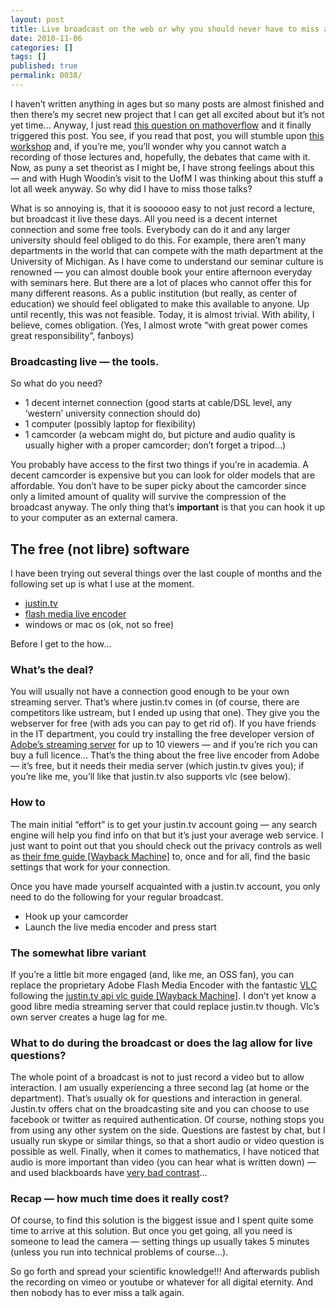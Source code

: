 ```yaml
---
layout: post
title: Live broadcast on the web or why you should never have to miss a talk again
date: 2010-11-06
categories: []
tags: []
published: true
permalink: 0038/
---
```


I haven’t written anything in ages but so many posts are almost finished and then there’s my secret new project that I can get all excited about but it’s not yet time… Anyway, I just read [this question on mathoverflow](http://mathoverflow.net/questions/45037/should-there-be-a-true-model-of-set-theory) and it finally triggered this post. You see, if you read that post, you will stumble upon [this workshop](http://www.phil.upenn.edu/Workshop+on+Set+Theory+and+the+Philosophy+of+Mathematics) and, if you’re me, you’ll wonder why you cannot watch a recording of those lectures and, hopefully, the debates that came with it. Now, as puny a set theorist as I might be, I have strong feelings about this — and with Hugh Woodin’s visit to the UofM I was thinking about this stuff a lot all week anyway. So why did I have to miss those talks?

What is so annoying is, that it is soooooo easy to not just record a lecture, but broadcast it live these days. All you need is a decent internet connection and some free tools. Everybody can do it and any larger university should feel obliged to do this. For example, there aren’t many departments in the world that can compete with the math department at the University of Michigan. As I have come to understand our seminar culture is renowned — you can almost double book your entire afternoon everyday with seminars here. But there are a lot of places who cannot offer this for many different reasons. As a public institution (but really, as center of education) we should feel obligated to make this available to anyone. Up until recently, this was not feasible. Today, it is almost trivial. With ability, I believe, comes obligation. (Yes, I almost wrote “with great power comes great responsibility”, fanboys)

### Broadcasting live — the tools.

So what do you need?

* 1 decent internet connection (good starts at cable/DSL level, any ‘western’ university connection should do)
* 1 computer (possibly laptop for flexibility)
* 1 camcorder (a webcam might do, but picture and audio quality is usually higher with a proper camcorder; don’t forget a tripod…)

You probably have access to the first two things if you’re in academia. A decent camcorder is expensive but you can look for older models that are affordable. You don’t have to be super picky about the camcorder since only a limited amount of quality will survive the compression of the broadcast anyway. The only thing that’s **important** is that you can hook it up to your computer as an external camera.

## The free (not libre) software

I have been trying out several things over the last couple of months and the following set up is what I use at the moment.

* [justin.tv](http://www.justin.tv)
* [flash media live encoder](http://www.adobe.com/products/flashmediaserver/flashmediaencoder/)
* windows or mac os (ok, not so free)

Before I get to the how…

### What’s the deal?

You will usually not have a connection good enough to be your own streaming server. That’s where justin.tv comes in (of course, there are competitors like ustream, but I ended up using that one). They give you the webserver for free (with ads you can pay to get rid of). If you have friends in the IT department, you could try installing the free developer version of [Adobe’s streaming server](http://www.adobe.com/products/flashmediaserver/) for up to 10 viewers — and if you’re rich you can buy a full licence… That’s the thing about the free live encoder from Adobe — it’s free, but it needs their media server (which justin.tv gives you); if you’re like me, you’ll like that justin.tv also supports vlc (see below).

### How to

The main initial “effort” is to get your justin.tv account going — any search engine will help you find info on that but it’s just your average web service. I just want to point out that you should check out the privacy controls as well as [their fme guide [Wayback Machine]](https://web.archive.org/web/20130316081119/http://de.justin.tv/p/fme) to, once and for all, find the basic settings that work for your connection.

Once you have made yourself acquainted with a justin.tv account, you only need to do the following for your regular broadcast.

* Hook up your camcorder
* Launch the live media encoder and press start

### The somewhat libre variant

If you’re a little bit more engaged (and, like me, an <span class="caps">OSS</span> fan), you can replace the proprietary Adobe Flash Media Encoder with the fantastic [VLC](http://www.videolan.org/vlc/) following the [justin.tv api vlc guide [Wayback Machine]](https://web.archive.org/web/20130704032729/http://apiwiki.justin.tv/mediawiki/index.php/Linux_Broadcasting_API). I don’t yet know a good libre media streaming server that could replace justin.tv though. Vlc’s own server creates a huge lag for me.

### What to do during the broadcast or does the lag allow for live questions?

The whole point of a broadcast is not to just record a video but to allow interaction. I am usually experiencing a three second lag (at home or the department). That’s usually ok for questions and interaction in general. Justin.tv offers chat on the broadcasting site and you can choose to use facebook or twitter as required authentication. Of course, nothing stops you from using any other system on the side. Questions are fastest by chat, but I usually run skype or similar things, so that a short audio or video question is possible as well. Finally, when it comes to mathematics, I have noticed that audio is more important than video (you can hear what is written down) — and used blackboards have [very bad contrast](http://vimeo.com/15475347)…

### Recap — how much time does it really cost?

Of course, to find this solution is the biggest issue and I spent quite some time to arrive at this solution. But once you get going, all you need is someone to lead the camera — setting things up usually takes 5 minutes (unless you run into technical problems of course…).

So go forth and spread your scientific knowledge!!! And afterwards publish the recording on vimeo or youtube or whatever for all digital eternity. And then nobody has to ever miss a talk again.
